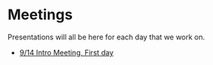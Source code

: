 # Meetings

Presentations will all be here for each day that we work on.

- [9/14 Intro Meeting, First day](9_14_meeting.pdf)
